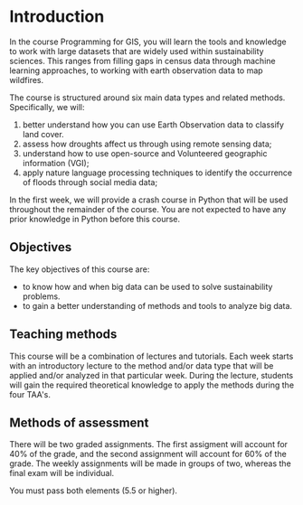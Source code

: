 # Introduction

In the course Programming for GIS, you will learn the tools and knowledge to work with large datasets that are widely used within sustainability sciences. This ranges from filling gaps in census data through machine learning approaches, to working with earth observation data to map wildfires. 

The course is structured around six main data types and related methods. Specifically, we will:

1. better understand how you can use Earth Observation data to classify land cover.
2. assess how droughts affect us through using remote sensing data;
3. understand how to use open-source and Volunteered geographic information (VGI);
4. apply nature language processing techniques to identify the occurrence of floods through social media data;

In the first week, we will provide a crash course in Python that will be used throughout the remainder of the course. You are not expected to have any prior knowledge in Python before this course. 

## Objectives
The key objectives of this course are:
* to know how and when big data can be used to solve sustainability problems.
* to gain a better understanding of methods and tools to analyze big data.

## Teaching methods
This course will be a combination of lectures and tutorials. Each week starts with an introductory lecture to the method and/or data type that will be applied and/or analyzed in that particular week. During the lecture, students will gain the required theoretical knowledge to apply the methods during the four TAA's. 

## Methods of assessment
There will be two graded assignments. The first assigment will account for 40% of the grade, and the second assignment will account for 60% of the grade. The weekly assignments will be made in groups of two, whereas the final exam will be individual.

You must pass both elements (5.5 or higher). 
